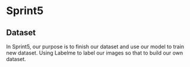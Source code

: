 # Sprint5
## Dataset
In Sprint5, our purpose is to finish our dataset and use our model to train new dataset. Using Labelme to label our images so that to build our own dataset.
